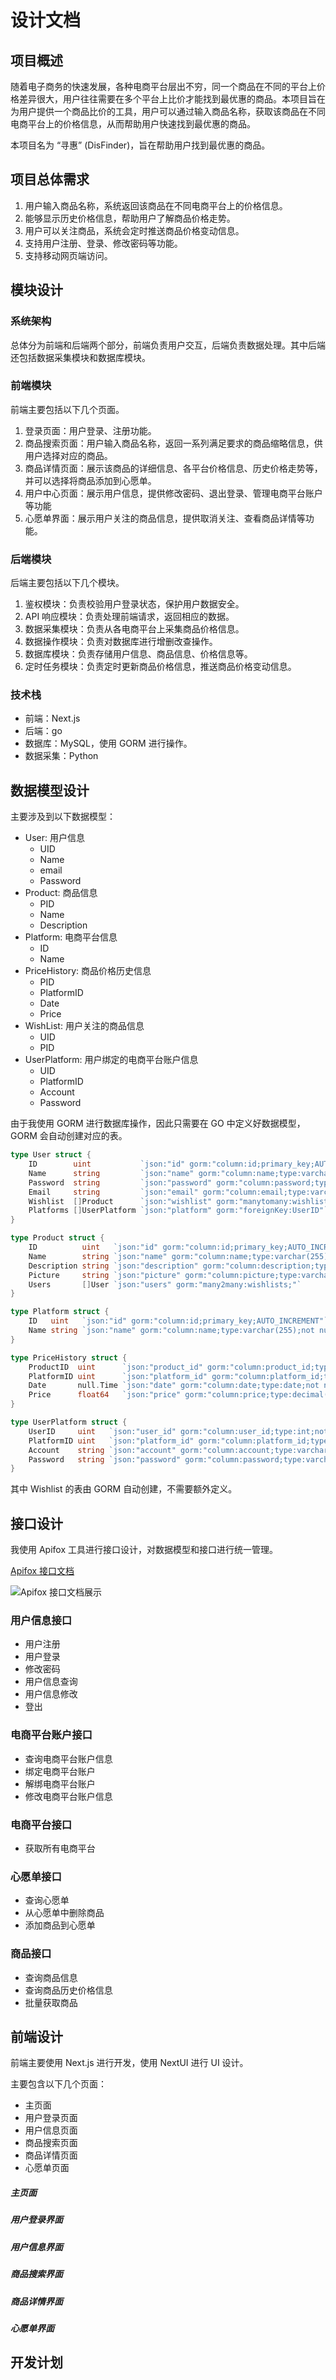 # 设计文档

## 项目概述

随着电子商务的快速发展，各种电商平台层出不穷，同一个商品在不同的平台上价格差异很大，用户往往需要在多个平台上比价才能找到最优惠的商品。本项目旨在为用户提供一个商品比价的工具，用户可以通过输入商品名称，获取该商品在不同电商平台上的价格信息，从而帮助用户快速找到最优惠的商品。

本项目名为 “寻惠” (DisFinder)，旨在帮助用户找到最优惠的商品。

## 项目总体需求

1. 用户输入商品名称，系统返回该商品在不同电商平台上的价格信息。
2. 能够显示历史价格信息，帮助用户了解商品价格走势。
3. 用户可以关注商品，系统会定时推送商品价格变动信息。
4. 支持用户注册、登录、修改密码等功能。
5. 支持移动网页端访问。

## 模块设计

### 系统架构

总体分为前端和后端两个部分，前端负责用户交互，后端负责数据处理。其中后端还包括数据采集模块和数据库模块。

### 前端模块

前端主要包括以下几个页面。

1. 登录页面：用户登录、注册功能。
2. 商品搜索页面：用户输入商品名称，返回一系列满足要求的商品缩略信息，供用户选择对应的商品。
3. 商品详情页面：展示该商品的详细信息、各平台价格信息、历史价格走势等，并可以选择将商品添加到心愿单。
4. 用户中心页面：展示用户信息，提供修改密码、退出登录、管理电商平台账户等功能
5. 心愿单界面：展示用户关注的商品信息，提供取消关注、查看商品详情等功能。

### 后端模块

后端主要包括以下几个模块。

1. 鉴权模块：负责校验用户登录状态，保护用户数据安全。
2. API 响应模块：负责处理前端请求，返回相应的数据。
3. 数据采集模块：负责从各电商平台上采集商品价格信息。
4. 数据操作模块：负责对数据库进行增删改查操作。
5. 数据库模块：负责存储用户信息、商品信息、价格信息等。
6. 定时任务模块：负责定时更新商品价格信息，推送商品价格变动信息。

### 技术栈

- 前端：Next.js
- 后端：go
- 数据库：MySQL，使用 GORM 进行操作。
- 数据采集：Python

## 数据模型设计

主要涉及到以下数据模型：

- User: 用户信息
    - UID
    - Name
    - email
    - Password
- Product: 商品信息
    - PID
    - Name
    - Description
- Platform: 电商平台信息
    - ID
    - Name
- PriceHistory: 商品价格历史信息
    - PID
    - PlatformID
    - Date
    - Price
- WishList: 用户关注的商品信息
    - UID
    - PID
- UserPlatform: 用户绑定的电商平台账户信息
    - UID
    - PlatformID
    - Account
    - Password

由于我使用 GORM 进行数据库操作，因此只需要在 GO 中定义好数据模型，GORM 会自动创建对应的表。

```go
type User struct {
	ID        uint           `json:"id" gorm:"column:id;primary_key;AUTO_INCREMENT"`
	Name      string         `json:"name" gorm:"column:name;type:varchar(255);not null"`
	Password  string         `json:"password" gorm:"column:password;type:varchar(255);not null"`
	Email     string         `json:"email" gorm:"column:email;type:varchar(255);unique;not null"`
	Wishlist  []Product      `json:"wishlist" gorm:"manytomany:wishlists;"`
	Platforms []UserPlatform `json:"platform" gorm:"foreignKey:UserID"`
}
```

```go
type Product struct {
	ID          uint   `json:"id" gorm:"column:id;primary_key;AUTO_INCREMENT"`
	Name        string `json:"name" gorm:"column:name;type:varchar(255);not null"`
	Description string `json:"description" gorm:"column:description;type:varchar(1023);not null"`
	Picture     string `json:"picture" gorm:"column:picture;type:varchar(255);not null"`
	Users       []User `json:"users" gorm:"many2many:wishlists;"`
}

```

```go
type Platform struct {
	ID   uint   `json:"id" gorm:"column:id;primary_key;AUTO_INCREMENT"`
	Name string `json:"name" gorm:"column:name;type:varchar(255);not null"`
}
```

```go
type PriceHistory struct {
	ProductID  uint      `json:"product_id" gorm:"column:product_id;type:int;not null;primary_key"`
	PlatformID uint      `json:"platform_id" gorm:"column:platform_id;type:int;not null;primary_key"`
	Date       null.Time `json:"date" gorm:"column:date;type:date;not null"`
	Price      float64   `json:"price" gorm:"column:price;type:decimal(10,2);not null"`
}
```

```go
type UserPlatform struct {
	UserID     uint   `json:"user_id" gorm:"column:user_id;type:int;not null"`
	PlatformID uint   `json:"platform_id" gorm:"column:platform_id;type:int;not null"`
	Account    string `json:"account" gorm:"column:account;type:varchar(255);not null"`
	Password   string `json:"password" gorm:"column:password;type:varchar(255);not null"`
}
```

其中 Wishlist 的表由 GORM 自动创建，不需要额外定义。

## 接口设计

我使用 Apifox 工具进行接口设计，对数据模型和接口进行统一管理。

[Apifox 接口文档](https://apifox.com/apidoc/project-5427055/)

![Apifox 接口文档展示](assets/design/apifox.png)

### 用户信息接口

- 用户注册
- 用户登录
- 修改密码
- 用户信息查询
- 用户信息修改
- 登出

### 电商平台账户接口

- 查询电商平台账户信息
- 绑定电商平台账户
- 解绑电商平台账户
- 修改电商平台账户信息

### 电商平台接口

- 获取所有电商平台

### 心愿单接口

- 查询心愿单
- 从心愿单中删除商品
- 添加商品到心愿单

### 商品接口

- 查询商品信息 
- 查询商品历史价格信息
- 批量获取商品

## 前端设计

前端主要使用 Next.js 进行开发，使用 NextUI 进行 UI 设计。

主要包含以下几个页面：

- 主页面
- 用户登录页面
- 用户信息页面
- 商品搜索页面
- 商品详情页面
- 心愿单页面

##### 主页面

##### 用户登录界面

##### 用户信息界面

##### 商品搜索界面

##### 商品详情界面

##### 心愿单界面

## 开发计划